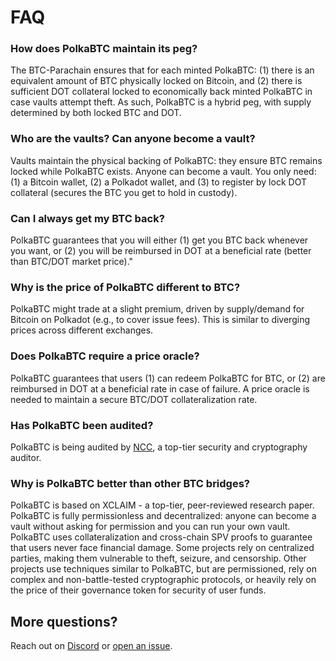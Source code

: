 # FAQ

### How does PolkaBTC maintain its peg?

The BTC-Parachain ensures that for each minted PolkaBTC: (1) there is an equivalent amount of BTC physically locked on Bitcoin, and (2) there is sufficient DOT collateral locked to economically back minted PolkaBTC in case vaults attempt theft. As such, PolkaBTC is a hybrid peg, with supply determined by both locked BTC and DOT.

### Who are the vaults? Can anyone become a vault?

Vaults maintain the physical backing of PolkaBTC: they ensure BTC remains locked while PolkaBTC exists. Anyone can become a vault. You only need: (1) a Bitcoin wallet, (2) a Polkadot wallet, and (3) to register by lock DOT collateral (secures the BTC you get to hold in custody).

### Can I always get my BTC back?

PolkaBTC guarantees that you will either (1) get you BTC back whenever you want, or (2) you will be reimbursed in DOT at a beneficial rate (better than BTC/DOT market price)."

### Why is the price of PolkaBTC different to BTC?

PolkaBTC might trade at a slight premium, driven by supply/demand for Bitcoin on Polkadot (e.g., to cover issue fees). This is similar to diverging prices across different exchanges.

### Does PolkaBTC require a price oracle?

PolkaBTC guarantees that users (1) can redeem PolkaBTC for BTC, or (2) are reimbursed in DOT at a beneficial rate in case of failure. A price oracle is needed to maintain a secure BTC/DOT collateralization rate.

### Has PolkaBTC been audited?

PolkaBTC is being audited by [NCC](https://www.nccgroup.com/), a top-tier security and cryptography auditor.

### Why is PolkaBTC better than other BTC bridges?

PolkaBTC is based on XCLAIM - a top-tier, peer-reviewed research paper. PolkaBTC is fully permissionless and decentralized: anyone can become a vault without asking for permission and you can run your own vault. PolkaBTC uses collateralization and cross-chain SPV proofs to guarantee that users never face financial damage.  Some projects rely on centralized parties, making them vulnerable to theft, seizure, and censorship. Other projects use techniques similar to PolkaBTC, but are permissioned, rely on complex and non-battle-tested cryptographic protocols, or heavily rely on the price of their governance token for security of user funds.

## More questions?

Reach out on [Discord](https://discord.gg/FUbExrmv) or [open an issue](https://github.com/interlay/polkabtc-docs/issues).
